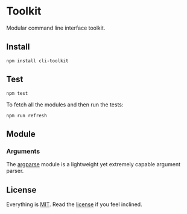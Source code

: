 # Toolkit

Modular command line interface toolkit.

## Install

```
npm install cli-toolkit
```

## Test

```
npm test
```

To fetch all the modules and then run the tests:

```
npm run refresh
```

## Module

### Arguments

The [argparse][argparse] module is a lightweight yet extremely capable argument parser.

## License

Everything is [MIT](http://en.wikipedia.org/wiki/MIT_License). Read the [license](/LICENSE) if you feel inclined.

[argparse]: https://github.com/freeformsystems/cli-argparse
[command]: https://github.com/freeformsystems/cli-command
[define]: https://github.com/freeformsystems/cli-define
[error]: https://github.com/freeformsystems/cli-error
[locale]: https://github.com/freeformsystems/cli-locale
[ttycolor]: https://github.com/freeformsystems/ttycolor
[util]: https://github.com/freeformsystems/cli-util
